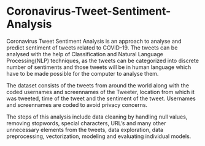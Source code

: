 # Coronavirus-Tweet-Sentiment-Analysis
Coronavirus Tweet Sentiment Analysis is an approach to analyse and predict sentiment of tweets related to COVID-19. The tweets can be analysed with the help of Classification and Natural Language Processing(NLP) techniques, as the tweets can be categorized into discrete number of sentiments and those tweets will be in human language which have to be made possible for the computer to analyse them.

The dataset consists of the tweets from around the world along with the coded usernames and screennames of the Tweeter, location from which it was tweeted, time of the tweet and the sentiment of the tweet. Usernames and screennames are coded to avoid privacy concerns.

The steps of this analysis include data cleaning by handling null values, removing stopwords, special characters, URL’s and many other unnecessary elements from the tweets, data exploration, data preprocessing, vectorization, modeling and evaluating individual models.


